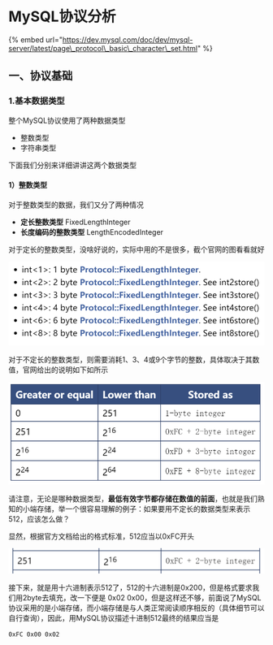 # MySQL协议分析

{% embed url="https://dev.mysql.com/doc/dev/mysql-server/latest/page\_protocol\_basic\_character\_set.html" %}

## 一、协议基础

### 1.基本数据类型

整个MySQL协议使用了两种数据类型

* 整数类型
* 字符串类型

下面我们分别来详细讲讲这两个数据类型

#### 1）整数类型

对于整数类型的数据，我们又分了两种情况

* **定长整数类型** FixedLengthInteger
* **长度编码的整数类型** LengthEncodedInteger

对于定长的整数类型，没啥好说的，实际中用的不是很多，截个官网的图看看就好

![&#x5B9A;&#x957F;&#x6574;&#x6570;&#x7C7B;&#x578B;](../.gitbook/assets/image%20%285%29.png)

对于不定长的整数类型，则需要消耗1、3、4或9个字节的整数，具体取决于其数值，官网给出的说明如下如所示

![&#x957F;&#x5EA6;&#x7F16;&#x7801;&#x7684;&#x6574;&#x6570;&#x7C7B;&#x578B;](../.gitbook/assets/image%20%284%29.png)

请注意，无论是哪种数据类型，**最低有效字节都存储在数值的前面**，也就是我们熟知的小端存储，举一个很容易理解的例子：如果要用不定长的数据类型来表示512，应该怎么做？

显然，根据官方文档给出的格式标准，512应当以0xFC开头

![](../.gitbook/assets/image%20%282%29.png)

接下来，就是用十六进制表示512了，512的十六进制是0x200，但是格式要求我们用2byte去填充，改一下便是 0x02 0x00，但是这样还不够，前面说了MySQL协议采用的是小端存储，而小端存储是与人类正常阅读顺序相反的（具体细节可以自行查询），因此，用MySQL协议描述十进制512最终的结果应当是

```text
0xFC 0x00 0x02
```



